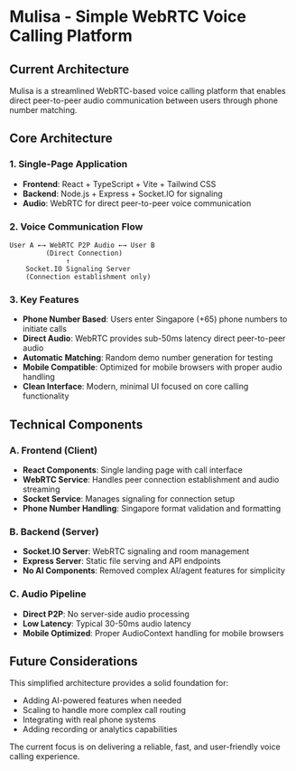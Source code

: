 # Mulisa - Simple WebRTC Voice Calling Platform

## Current Architecture

Mulisa is a streamlined WebRTC-based voice calling platform that enables direct peer-to-peer audio communication between users through phone number matching.

## Core Architecture

### 1. Single-Page Application
- **Frontend**: React + TypeScript + Vite + Tailwind CSS
- **Backend**: Node.js + Express + Socket.IO for signaling
- **Audio**: WebRTC for direct peer-to-peer voice communication

### 2. Voice Communication Flow
```
User A ←→ WebRTC P2P Audio ←→ User B
         (Direct Connection)
              ↑
    Socket.IO Signaling Server
    (Connection establishment only)
```

### 3. Key Features
- **Phone Number Based**: Users enter Singapore (+65) phone numbers to initiate calls
- **Direct Audio**: WebRTC provides sub-50ms latency direct peer-to-peer audio
- **Automatic Matching**: Random demo number generation for testing
- **Mobile Compatible**: Optimized for mobile browsers with proper audio handling
- **Clean Interface**: Modern, minimal UI focused on core calling functionality

## Technical Components

### A. Frontend (Client)
- **React Components**: Single landing page with call interface
- **WebRTC Service**: Handles peer connection establishment and audio streaming
- **Socket Service**: Manages signaling for connection setup
- **Phone Number Handling**: Singapore format validation and formatting

### B. Backend (Server)
- **Socket.IO Server**: WebRTC signaling and room management
- **Express Server**: Static file serving and API endpoints
- **No AI Components**: Removed complex AI/agent features for simplicity

### C. Audio Pipeline
- **Direct P2P**: No server-side audio processing
- **Low Latency**: Typical 30-50ms audio latency
- **Mobile Optimized**: Proper AudioContext handling for mobile browsers

## Future Considerations

This simplified architecture provides a solid foundation for:

- Adding AI-powered features when needed
- Scaling to handle more complex call routing
- Integrating with real phone systems
- Adding recording or analytics capabilities

The current focus is on delivering a reliable, fast, and user-friendly voice calling experience.
